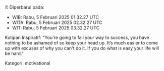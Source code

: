 ⏰ Diperbarui pada:
- WIB: Rabu, 5 Februari 2025 01.32.27 UTC
- WITA: Rabu, 5 Februari 2025 02.32.27 UTC
- WIT: Rabu, 5 Februari 2025 03.32.27 UTC

Kutipan Inspiratif:
"You're going to fail your way to success, you have nothing to be ashamed of so keep your head up. It’s much easier to come up with excuses of why you can't do it. If you do what is easy your life will be hard."


Kategori: motivational

